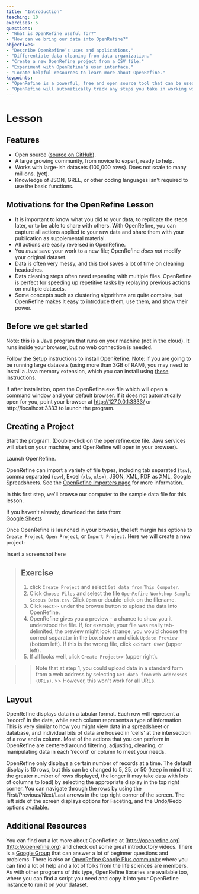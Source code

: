 ```yaml
---
title: "Introduction"
teaching: 10
exercises: 5
questions:
- "What is OpenRefine useful for?"
- "How can we bring our data into OpenRefine?"
objectives:
- "Describe OpenRefine’s uses and applications."
- "Differentiate data cleaning from data organization."
- "Create a new OpenRefine project from a CSV file."
- "Experiment with OpenRefine’s user interface."
- "Locate helpful resources to learn more about OpenRefine."
keypoints:
- "OpenRefine is a powerful, free and open source tool that can be used for data cleaning."
- "OpenRefine will automatically track any steps you take in working with your data."
---
```


# Lesson

## Features
* Open source ([source on GitHub](https://github.com/OpenRefine/OpenRefine)).
* A large growing community, from novice to expert, ready to help.
* Works with large-ish datasets (100,000 rows). Does not scale to many millions. (yet).
* Knowledge of JSON, GREL, or other coding languages isn't required to use the basic functions.

## Motivations for the OpenRefine Lesson

* It is important to know what you did to your data, to replicate the steps later, or to be able to share with others. With OpenRefine, you can capture all actions applied to your raw data and share them with your publication as supplemental material.
* All actions are easily reversed in OpenRefine.
* You _must_ save your work to a new file; OpenRefine _does not_ modify your original dataset.
* Data is often very messy, and this tool saves a lot of time on cleaning headaches.
* Data cleaning steps often need repeating with multiple files. OpenRefine is perfect for speeding up repetitive tasks by replaying previous actions on multiple datasets.
* Some concepts such as clustering algorithms are quite complex, but OpenRefine makes it easy to introduce them, use them, and show their power.

## Before we get started

Note: this is a Java program that runs on your machine (not in the cloud). It runs inside your browser, but no web connection is needed.

Follow the [Setup](https://github.com/OpenRefine/OpenRefine/wiki/Installation-Instructions) instructions to install OpenRefine. Note: if you are going to be running large datasets (using more than 3GB of RAM), you may need to install a Java memory extension, which you can install using [these instructions](https://github.com/OpenRefine/OpenRefine/wiki/FAQ:-Allocate-More-Memory).

If after installation, open the OpenRefine.exe file which will open a command window and your default browser. If it does not automatically open for you, point your browser at http://127.0.0.1:3333/ or http://localhost:3333 to launch the program.

## Creating a Project

Start the program. (Double-click on the openrefine.exe file. Java services will start on your machine, and OpenRefine will open in your browser).

Launch OpenRefine.

OpenRefine can import a variety of file types, including tab separated (`tsv`), comma separated (`csv`), Excel (`xls`, `xlsx`), JSON, XML, RDF as XML, Google Spreadsheets. See the [OpenRefine Importers page](https://github.com/OpenRefine/OpenRefine/wiki/Importers) for more information.

In this first step, we'll browse our computer to the sample data file for this lesson. 

If you haven't already, download the data from:  
[Google Sheets](https://docs.google.com/spreadsheets/d/1BlEaMI_RLPSpQWX7FUwMI4y4xDjEHknctSWRpghNGTE/edit#gid=379038397)

Once OpenRefine is launched in your browser, the left margin has options to `Create Project`, `Open Project`, or `Import Project`. Here we will create a new project:

Insert a screenshot here

> ## Exercise
>
> 1. click `Create Project` and select `Get data from` `This Computer`.  
> 2. Click `Choose Files` and select the file `OpenRefine Workshop Sample Scopus Data.csv`. Click `Open` or double-click on the 
> filename.
> 3. Click `Next>>` under the browse button to upload the data into OpenRefine.  
> 4. OpenRefine gives you a preview - a chance to show you it understood the file. If, for example, your file was really tab-delimited,
> the preview might look strange, you would choose the correct separator in the box shown and click `Update Preview` (bottom left). If
> this is the wrong file, click `<<Start Over` (upper left).  
> 5. If all looks well, click `Create Project>>` (upper right). 

>> Note that at step 1, you could upload data in a standard form from a web address by selecting `Get data from` `Web Addresses (URLs)`. >> However, this won't work for all URLs.

## Layout

OpenRefine displays data in a tabular format. Each row will represent a 'record' in the data, while each column represents a type of information. This is very similar to how you might view data in a spreadsheet or database, and individual bits of data are housed in 'cells' at the intersection of a row and a column. Most of the actions that you can perform in OpenRefine are centered around filtering, adjusting, cleaning, or manipulating data in each 'record' or column to meet your needs.

OpenRefine only displays a certain number of records at a time. The default display is 10 rows, but this can be changed to 5, 25, or 50 (keep in mind that the greater number of rows displayed, the longer it may take data with lots of columns to load) by selecting the appropriate display in the top right corner. You can navigate through the rows by using the First/Previous/Next/Last arrows in the top right corner of the screen. The left side of the screen displays options for Faceting, and the Undo/Redo options available.


## Additional Resources

You can find out a lot more about OpenRefine at [http://openrefine.org](http://openrefine.org) and check out some great introductory videos. There is a [Google Group](https://groups.google.com/forum/?hl=en#!forum/openrefine) that can answer a lot of beginner questions and problems. There is also an [OpenRefine Google Plus community](https://plus.google.com/communities/117280693504889048168) where you can find a lot of help and a lot of folks from the life sciences are members. As with other programs of this type, OpenRefine libraries are available too, where you can find a script you need and copy it into your OpenRefine instance to run it on your dataset.
